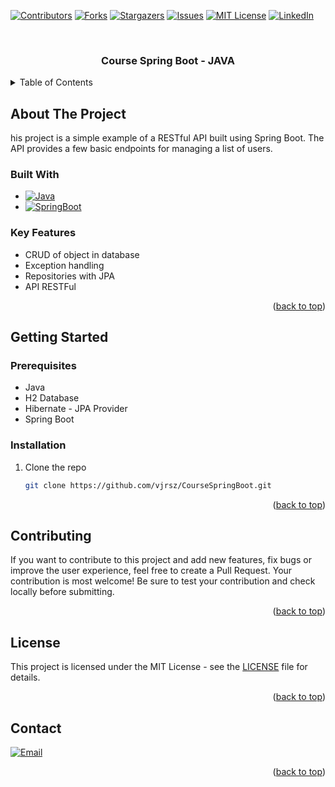 <a name="readme-top"></a>



[![Contributors][contributors-shield]][contributors-url]
[![Forks][forks-shield]][forks-url]
[![Stargazers][stars-shield]][stars-url]
[![Issues][issues-shield]][issues-url]
[![MIT License][license-shield]][license-url]
[![LinkedIn][linkedin-shield]][linkedin-url]



<!-- PROJECT LOGO -->
<br />
<div align="center">

<h3 align="center">Course Spring Boot - JAVA</h3>

</div>

<!-- TABLE OF CONTENTS -->
<details>
  <summary>Table of Contents</summary>
  <ol>
    <li>
      <a href="#about-the-project">About The Project</a>
      <ul>
        <li><a href="#built-with">Built With</a></li>
        <li><a href="#key-features">Key Features</a></li>
      </ul>
    </li>
    <li>
      <a href="#getting-started">Getting Started</a>
      <ul>
        <li><a href="#prerequisites">Prerequisites</a></li>
        <li><a href="#installation">Installation</a></li>
      </ul>
    </li>
    <li><a href="#usage">Usage</a></li>
    <li><a href="#contributing">Contributing</a></li>
    <li><a href="#license">License</a></li>
    <li><a href="#contact">Contact</a></li>
  </ol>
</details>



<!-- ABOUT THE PROJECT -->
## About The Project

his project is a simple example of a RESTful API built using Spring Boot. The API provides a few basic endpoints for managing a list of users.



### Built With

* [![Java][Java]][Java-url]
* [![SpringBoot][SpringBoot]][SpringBoot-url]




### Key Features

<ul>
  <li>CRUD of object in database</li>
  <li>Exception handling</li>
  <li>Repositories with JPA</li>
  <li>API RESTFul</li>
</ul>

<p align="right">(<a href="#readme-top">back to top</a>)</p>



<!-- GETTING STARTED -->
## Getting Started

### Prerequisites

* Java
* H2 Database
* Hibernate - JPA Provider
* Spring Boot

### Installation

1. Clone the repo
   ```sh
   git clone https://github.com/vjrsz/CourseSpringBoot.git
   ```

<p align="right">(<a href="#readme-top">back to top</a>)</p>


<!-- CONTRIBUTING -->
## Contributing

If you want to contribute to this project and add new features, fix bugs or improve the user experience, feel free to create a Pull Request. Your contribution is most welcome! Be sure to test your contribution and check locally before submitting.

<p align="right">(<a href="#readme-top">back to top</a>)</p>



<!-- LICENSE -->
## License

This project is licensed under the MIT License - see the <a href="./LICENSE">LICENSE</a> file for details.

<p align="right">(<a href="#readme-top">back to top</a>)</p>



<!-- CONTACT -->
## Contact
[![Email][email]][email-url]

<p align="right">(<a href="#readme-top">back to top</a>)</p>



<!-- MARKDOWN LINKS & IMAGES -->
<!-- https://www.markdownguide.org/basic-syntax/#reference-style-links -->
[contributors-shield]: https://img.shields.io/github/contributors/vjrsz/CourseSpringBoot.svg?style=for-the-badge
[contributors-url]: https://github.com/vjrsz/CourseSpringBoot/graphs/contributors
[forks-shield]: https://img.shields.io/github/forks/vjrsz/CourseSpringBoot.svg?style=for-the-badge
[forks-url]: https://github.com/vjrsz/CourseSpringBoot/network/members
[stars-shield]: https://img.shields.io/github/stars/vjrsz/CourseSpringBoot.svg?style=for-the-badge
[stars-url]: https://github.com/vjrsz/CourseSpringBoot/stargazers
[issues-shield]: https://img.shields.io/github/issues/vjrsz/CourseSpringBoot.svg?style=for-the-badge
[issues-url]: https://github.com/vjrsz/CourseSpringBoot/issues
[license-shield]: https://img.shields.io/github/license/vjrsz/CourseSpringBoot.svg?style=for-the-badge
[license-url]: https://github.com/vjrsz/CourseSpringBoot/blob/master/LICENSE.txt
[linkedin-shield]: https://img.shields.io/badge/-LinkedIn-black.svg?style=for-the-badge&logo=linkedin&colorB=555
[linkedin-url]: https://linkedin.com/in/vjrsz
[email]: https://img.shields.io/badge/Email-000000?style=for-the-badge&logo=gmail&logoColor=white
[email-url]: mailto:vjrszx@gmail.com

[product-screenshot]: images/screenshot.png

[Java]: https://img.shields.io/badge/Java-20232A?style=for-the-badge&logo=openjdk&logoColor=61DAFB
[Java-url]: https://www.java.com/pt-BR/
[SpringBoot]: https://img.shields.io/badge/Spring_Boot-F2F4F9?style=for-the-badge&logo=spring-boot
[SpringBoot-url]: https://spring.io/
